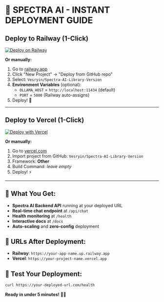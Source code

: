 # 🚀 SPECTRA AI - INSTANT DEPLOYMENT GUIDE

## Deploy to Railway (1-Click)
[![Deploy on Railway](https://railway.app/button.svg)](https://railway.app/new/template?template=https://github.com/Vesryin/Spectra-AI-Library-Version)

**Or manually:**
1. Go to [railway.app](https://railway.app)
2. Click "New Project" → "Deploy from GitHub repo"  
3. Select: `Vesryin/Spectra-AI-Library-Version`
4. **Environment Variables** (optional):
   - `OLLAMA_HOST` = `http://localhost:11434` (default)
   - `PORT` = `5000` (Railway auto-assigns)
5. Deploy! 🎯

---

## Deploy to Vercel (1-Click)  
[![Deploy with Vercel](https://vercel.com/button)](https://vercel.com/new/clone?repository-url=https://github.com/Vesryin/Spectra-AI-Library-Version)

**Or manually:**
1. Go to [vercel.com](https://vercel.com)
2. Import project from GitHub: `Vesryin/Spectra-AI-Library-Version`
3. Framework: **Other**
4. Build Command: *leave empty*
5. Deploy! ⚡

---

## 🌟 What You Get:
- **Spectra AI Backend API** running at your deployed URL
- **Real-time chat endpoint** at `/api/chat`
- **Health monitoring** at `/health`
- **Interactive docs** at `/docs`
- **Auto-scaling** and **zero-config** deployment

## 🔗 URLs After Deployment:
- **Railway**: `https://your-app-name.up.railway.app`
- **Vercel**: `https://your-project-name.vercel.app`

## 🎯 Test Your Deployment:
```bash
curl https://your-deployed-url.com/health
```

**Ready in under 5 minutes!** 🚀✨
